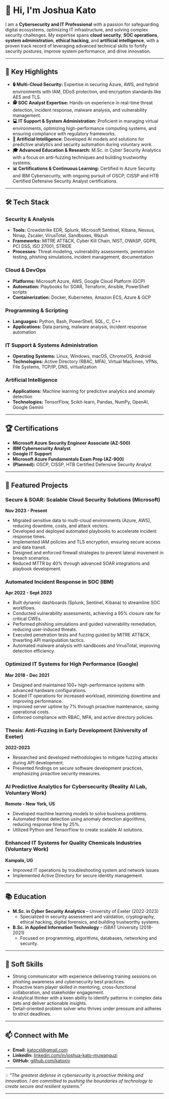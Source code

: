 # 👋 Hi, I'm Joshua Kato

I am a **Cybersecurity and IT Professional** with a passion for safeguarding digital ecosystems, optimizing IT infrastructure, and solving complex security challenges. My expertise spans **cloud security**, **SOC operations**, **system administration**, **ethical hacking**, and **artificial intelligence**, with a proven track record of leveraging advanced technical skills to fortify security postures, improve system performance, and drive innovation.

---

## 🚀 **Key Highlights**

- **🔒 Multi-Cloud Security:** Expertise in securing Azure, AWS, and hybrid environments with IAM, DDoS protection, and encryption standards like AES and TLS.
- **🕵️ SOC Analyst Expertise:** Hands-on experience in real-time threat detection, incident response, malware analysis, and vulnerability management.
- **💻 IT Support & System Administration:** Proficient in managing virtual environments, optimizing high-performance computing systems, and ensuring compliance with regulatory frameworks.
- **🤖 Artificial Intelligence:** Developed AI models and solutions for predictive analytics and security automation during voluntary work.
- **🎓 Advanced Education & Research:** M.Sc. in Cyber Security Analytics with a focus on anti-fuzzing techniques and building trustworthy systems.
- **📊 Certifications & Continuous Learning:** Certified in Azure Security and IBM Cybersecurity, with ongoing pursuit of OSCP, CISSP and HTB Certified Defensive Security Analyst certifications.

---

## 🛠️ **Tech Stack**

### **Security & Analysis**
- **Tools:** Crowdstrike EDR, Splunk, Microsoft Sentinel, Kibana, Nessus, Nmap, Zscaler, VirusTotal, Sandboxes, Wazuh
- **Frameworks:** MITRE ATT&CK, Cyber Kill Chain, NIST, OWASP, GDPR, PCI DSS, ISO 27001, STRIDE
- **Processes:** Threat modeling, vulnerability assessments, penetration testing, phishing simulations, incident management, documentation

### **Cloud & DevOps**
- **Platforms:** Microsoft Azure, AWS, Google Cloud Platform (GCP)
- **Automation:** Playbooks for SOAR, Terraform, Ansible, PowerShell scripts
- **Containerization:** Docker, Kubernetes, Amazon ECS, Azure & GCP

### **Programming & Scripting**
- **Languages:** Python, Bash, PowerShell, SQL, C, C++
- **Applications:** Data parsing, malware analysis, incident response automation

### **IT Support & Systems Administration**
- **Operating Systems:** Linux, Windows, macOS, ChromeOS, Android
- **Technologies:** Active Directory (RBAC, MFA), Virtual Machines, VPNs, File Systems, TCP/IP, DNS, virtualization

### **Artificial Intelligence**
- **Applications:** Machine learning for predictive analytics and anomaly detection
- **Technologies:** TensorFlow, Scikit-learn, Pandas, NumPy, OpenAI, Google Gemini

---

## 🏆 **Certifications**

- **Microsoft Azure Security Engineer Associate (AZ-500)**
- **IBM Cybersecurity Analyst**
- **Google IT Support**
- **Microsoft Azure Fundamentals Exam Prep (AZ-900)**
- **(Planned):** OSCP, CISSP, HTB Certified Defensive Security Analyst

---

## 💼 **Featured Projects**

### **Secure & SOAR: Scalable Cloud Security Solutions** (Microsoft)  
**Nov 2023 - Present**  
- Migrated sensitive data to multi-cloud environments (Azure, AWS), reducing downtime, costs, and attack vectors.
- Developed and deployed automated playbooks to accelerate incident response times.
- Implemented IAM policies and TLS encryption, ensuring secure access and data transit.
- Designed and enforced firewall strategies to prevent lateral movement in breach scenarios.
- Reduced MTTR by 40% through advanced SOAR integrations and playbook development.

### **Automated Incident Response in SOC** (IBM)  
**Apr 2022 - Sept 2023**  
- Built dynamic dashboards (Splunk, Sentinel, Kibana) to streamline SOC workflows.
- Conducted vulnerability assessments, achieving a 95% closure rate for critical CWEs.
- Performed phishing simulations and guided vulnerability remediation, reducing user-induced threats.
- Executed penetration tests and fuzzing guided by MITRE ATT&CK, thwarting API manipulation tactics.
- Automated malware analysis with sandboxes and VirusTotal, improving detection efficiency.

### **Optimized IT Systems for High Performance** (Google)  
**Mar 2018 - Dec 2021**  
- Designed and maintained 100+ high-performance systems with advanced hardware configurations.
- Scaled IT operations for increased workload, minimizing downtime and improving performance.
- Improved server uptime by 7% through proactive maintenance, saving operational costs.
- Enforced compliance with RBAC, MFA, and active directory policies.

### **Thesis: Anti-Fuzzing in Early Development** (University of Exeter)  
**2022-2023**  
- Researched and developed methodologies to mitigate fuzzing attacks during API development.
- Presented findings on secure software development practices, emphasizing proactive security measures.

### **AI Predictive Analytics for Cybersecurity** (Reality AI Lab, Voluntary Work)  
**Remote - New York, US**  
- Developed machine learning models to solve business problems.
- Automated threat detection using anomaly detection algorithms, reducing response time by 25%.
- Utilized Python and TensorFlow to create scalable AI solutions.

### **Enhanced IT Systems for Quality Chemicals Industries** (Voluntary Work)  
**Kampala, UG**  
- Improved IT operations by troubleshooting system and network issues
- Implemented Active Directory for secure identity management.

---

## 📚 **Education**

- **M.Sc. in Cyber Security Analytics** – University of Exeter (2022-2023)  
  - Specialized in security assessment and validation, cryptography, ethical hacking, digital forensics, and building trustworthy systems.  
- **B.Sc. in Applied Information Technology** – ISBAT University (2018-2021)  
  - Focused on programming, algorithms, databases, networking and security.

---

## 🌟 **Soft Skills**

- Strong communicator with experience delivering training sessions on phishing awareness and cybersecurity best practices.  
- Proactive team player skilled in mentoring, cross-functional collaboration, and stakeholder engagement.  
- Analytical thinker with a keen ability to identify patterns in complex data sets and deliver actionable insights.  
- Detail-oriented problem solver who thrives under pressure and adheres to strict deadlines.

---

## 📫 **Connect with Me**

- **Email:** [katocxl@gmail.com](mailto:katocxl@gmail.com)  
- **LinkedIn:** [linkedin.com/in/joshua-kato-muwanguzi](https://www.linkedin.com/in/joshua-kato-muwanguzi/)  
- **GitHub:** [github.com/katoxiv](https://github.com/katoxiv)  

---

💡 *"The greatest defense in cybersecurity is proactive thinking and innovation. I am committed to pushing the boundaries of technology to create secure and resilient systems."*  

---
